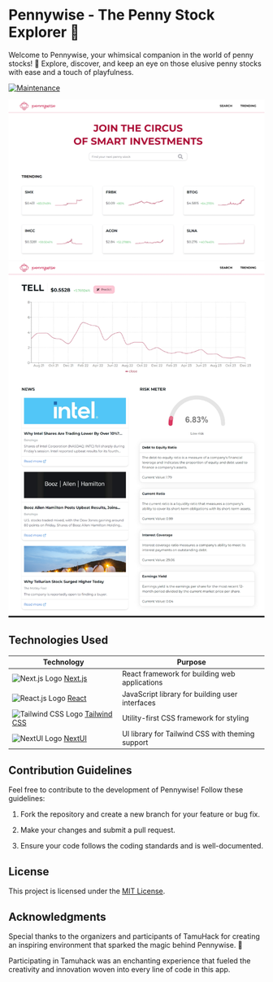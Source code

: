 # Pennywise - The Penny Stock Explorer 🎈

Welcome to Pennywise, your whimsical companion in the world of penny stocks! 🤡 Explore, discover, and keep an eye on those elusive penny stocks with ease and a touch of playfulness.

[![Maintenance](https://img.shields.io/badge/Maintained%3F-Yes-green.svg)](https://gitHub.com/eshan-b/pennywise/graphs/commit-activity)

<img src=".github/screenshots/home_page.png">
<img src=".github/screenshots/stock_page.png">

## Technologies Used

<!-- prettier-ignore -->
| Technology | Purpose |
|------------|---------|
| <img src="https://www.datocms-assets.com/75941/1657707878-nextjs_logo.png" alt="Next.js Logo" height="20" width="20"/> [Next.js](https://nextjs.org/) | React framework for building web applications |
| <img src="https://d33wubrfki0l68.cloudfront.net/b67a1a34a699643618fc78c29f0e6d6c61525714/949a9/docs/icons/logo-react-icon.png" alt="React.js Logo" height="20" width="20"/> [React](https://reactjs.org/) | JavaScript library for building user interfaces |
| <img src="https://files.raycast.com/nwt9ncojkvwmjfkaada8upafvpnu" alt="Tailwind CSS Logo" height="20" width="20"/> [Tailwind CSS](https://tailwindcss.com/) | Utility-first CSS framework for styling |
| <img src="https://raw.githubusercontent.com/nextui-org/nextui/main/apps/docs/public/isotipo.png" alt="NextUI Logo" height="20" width="20"/> [NextUI](https://nextui.org/) | UI library for Tailwind CSS with theming support |

## Contribution Guidelines

Feel free to contribute to the development of Pennywise! Follow these guidelines:

1. Fork the repository and create a new branch for your feature or bug fix.

2. Make your changes and submit a pull request.

3. Ensure your code follows the coding standards and is well-documented.

## License

This project is licensed under the [MIT License](LICENSE).

## Acknowledgments

Special thanks to the organizers and participants of TamuHack for creating an inspiring environment that sparked the magic behind Pennywise. 🚀

Participating in Tamuhack was an enchanting experience that fueled the creativity and innovation woven into every line of code in this app.

